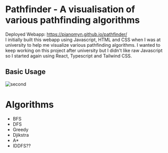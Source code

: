 # Pathfinder - A visualisation of various pathfinding algorithms
Deployed Webapp: https://pianomyn.github.io/pathfinder/
<br/>
I initially built this webapp using Javascript, HTML and CSS when I was at university to help me visualize various pathfinding algorithms.
I wanted to keep working on this project after university but I didn't like raw Javascript so I started again using React, Typescript and Tailwind CSS.

## Basic Usage
![second](https://github.com/Pianomyn/pathfinder/assets/61450295/4d0b6138-1711-49db-b268-650123822125)

# Algorithms
- BFS
- DFS
- Greedy
- Djikstra
- A*
- IDDFS??
